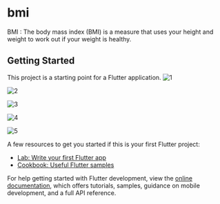 
# bmi

BMI : The body mass index (BMI) is a measure that uses your height and weight to work out if your weight is healthy.


## Getting Started

This project is a starting point for a Flutter application.
![1](https://github.com/Swan1993/BMI/assets/59397057/4f3d4d5a-e926-45cb-9789-951585a8c79e)

![2](https://github.com/Swan1993/BMI/assets/59397057/ff68698d-172f-4f28-a173-bae667a4a546)

![3](https://github.com/Swan1993/BMI/assets/59397057/25fa445b-8b37-4ab4-a004-b3ce0b80f911)

![4](https://github.com/Swan1993/BMI/assets/59397057/ca55f617-64dc-4266-9bb6-8584af59f013)

![5](https://github.com/Swan1993/BMI/assets/59397057/a5662760-d052-475f-b488-8d6c8255c1e0)



A few resources to get you started if this is your first Flutter project:

- [Lab: Write your first Flutter app](https://docs.flutter.dev/get-started/codelab)
- [Cookbook: Useful Flutter samples](https://docs.flutter.dev/cookbook)

For help getting started with Flutter development, view the
[online documentation](https://docs.flutter.dev/), which offers tutorials,
samples, guidance on mobile development, and a full API reference.
